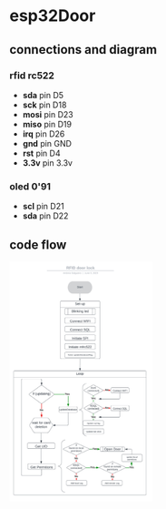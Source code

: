 # esp32Door

## connections and diagram
### rfid rc522
- **sda** pin D5
- **sck** pin D18
- **mosi** pin D23
- **miso** pin D19
- **irq** pin D26
- **gnd** pin GND
- **rst** pin D4
- **3.3v** pin 3.3v



### oled 0'91
- **scl** pin D21
- **sda** pin D22

## code flow
<img src="media/rfid_flowchart.png" width="50%" height="50%">